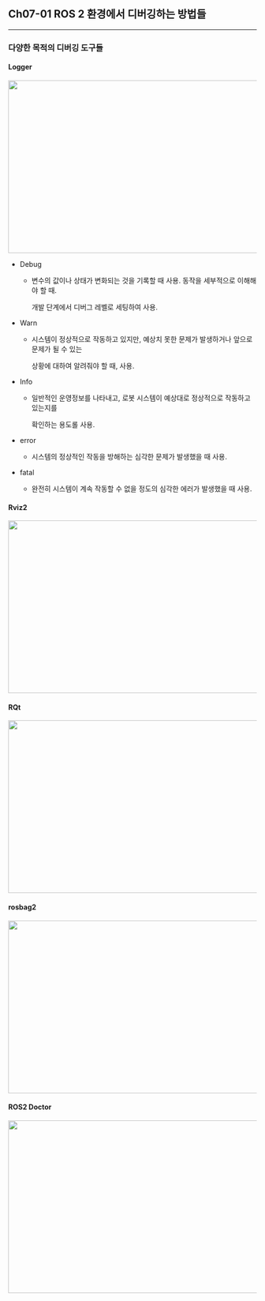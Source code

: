 ## Ch07-01 ROS 2 환경에서 디버깅하는 방법들
---

 ### 다양한 목적의 디버깅 도구들 

  #### Logger 

   <div align="left">
     <img src="https://github.com/user-attachments/assets/00be7819-c315-4c2a-8345-988ba4b2e8db" height="350" width="600">
   </div>

  - Debug
     - 변수의 값이나 상태가 변화되는 것을 기록할 때 사용. 동작을 세부적으로 이해해야 할 때. 

       개발 단계에서 디버그 레벨로 세팅하여 사용.

  - Warn
    - 시스템이 정상적으로 작동하고 있지만, 예상치 못한 문제가 발생하거나 앞으로 문제가 될 수 있는

      상황에 대하여 알려줘야 할 때, 사용.

  - Info 
    - 일반적인 운영정보를 나타내고, 로봇 시스템이 예상대로 정상적으로 작동하고 있는지를

      확인하는 용도롤 사용. 
  
  - error 
    - 시스템의 정상적인 작동을 방해하는 심각한 문제가 발생했을 때 사용.

  - fatal 
    -  완전히 시스템이 계속 작동할 수 없을 정도의 심각한 에러가 발생했을 때 사용. 

  #### Rviz2

  <div align="left">
     <img src="https://github.com/user-attachments/assets/92f8cff1-a8bf-4c15-b8ea-a1eb1eb0e2f2" height="350" width="600">
   </div>

  #### RQt 

  <div align="left">
     <img src="https://github.com/user-attachments/assets/360441b5-1e8e-40c5-878a-46f9fb5c503a" height="350" width="600">
   </div>

  #### rosbag2 

  <div align="left">
     <img src="https://github.com/user-attachments/assets/4e0b2232-29e3-4b1e-b06a-199a79cf4aec" height="350" width="600">
   </div>

  ####  ROS2 Doctor 

  <div align="left">
     <img src="https://github.com/user-attachments/assets/0e2bf227-ebbb-411c-87d0-7e18ccba5e09" height="350" width="600">
   </div>




  
